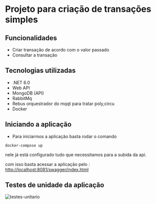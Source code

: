 # Projeto para criação de transações simples

## Funcionalidades

- Criar transação de acordo com o valor passado
- Consultar a transação


## Tecnologias utilizadas

- .NET 6.0
- Web API
- MongoDB (API)
- RabbitMq
- Rebus orquestrador do mqqt para tratar poly,circu
- Docker

## Iniciando a aplicação

- Para iniciarmos a aplicação basta rodar o comando

``` docker-compose up ```

nele já está configurado tudo que necessitamos para a subida da api.

com isso basta acessar a aplicação pelo : <http://localhost:8081/swagger/index.html>

## Testes de unidade da aplicação

![testes-unitario](testes/testes-unitarios.png)